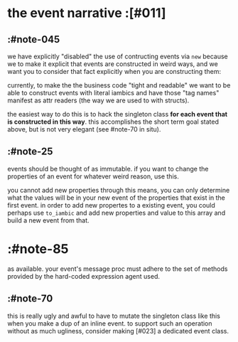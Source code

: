 # the event narrative :[#011]


## :#note-045

we have explicitly "disabled" the use of contructing events via `new`
because we to make it explicit that events are constructed in weird
ways, and we want you to consider that fact explicitly when you are
constructing them:

currently, to make the the business code "tight and readable" we want to
be able to construct events with literal iambics and have those "tag
names" manifest as attr readers (the way we are used to with structs).

the easiest way to do this is to hack the singleton class **for each
event that is constructed in this way**. this accomplishes the short
term goal stated above, but is not very elegant (see #note-70 in situ).





## :#note-25

events should be thought of as immutable. if you want to change the
properties of an event for whatever weird reason, use this.

you cannot add new properties through this means, you can only determine
what the values will be in your new event of the properties that exist
in the first event. in order to add new propertes to a existing event,
you could perhaps use `to_iambic` and add new properties and value to
this array and build a new event from that.




# :#note-85

as available. your event's message proc must adhere to the set of
methods provided by the hard-coded expression agent used.




## :#note-70

this is really ugly and awful to have to mutate the singleton class like
this when you make a dup of an inline event. to support such an
operation without as much ugliness, consider making [#023] a dedicated
event class.
